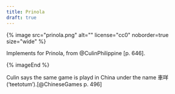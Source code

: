 ```yaml
---
title: Prinola
draft: true
---
```


{% image src="prinola.png" alt="" license="cc0" noborder=true size="wide" %}

Implements for Prinola, from @CulinPhilippine [p. 646].

{% imageEnd %}

Culin says the same game is playd in China under the name <span lang="yue">車咩
</span> (‘teetotum’).[@ChineseGames p. 496]
